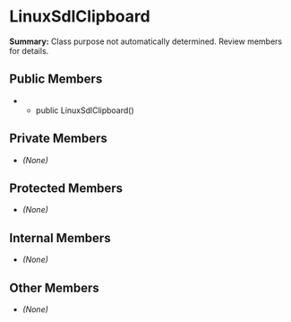 # LinuxSdlClipboard

**Summary:** Class purpose not automatically determined. Review members for details.

## Public Members
- - public LinuxSdlClipboard()

## Private Members
- *(None)*

## Protected Members
- *(None)*

## Internal Members
- *(None)*

## Other Members
- *(None)*
